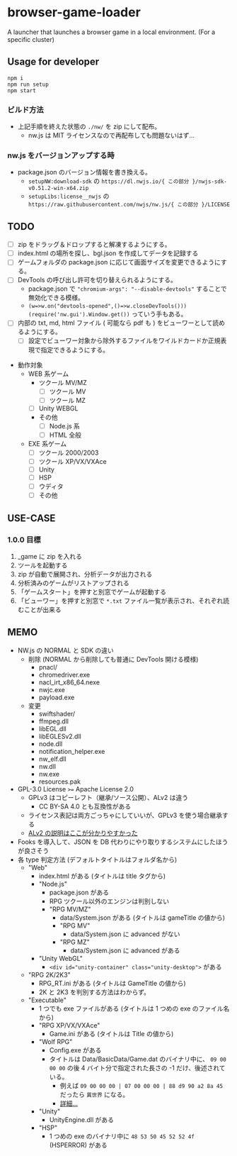 # browser-game-loader

A launcher that launches a browser game in a local environment. (For a specific cluster)

## Usage for developer

```
npm i
npm run setup
npm start
```

### ビルド方法

- 上記手順を終えた状態の `./nw/` を zip にして配布。
  - nw.js は MIT ライセンスなので再配布しても問題ないはず...

### nw.js をバージョンアップする時

- package.json のバージョン情報を書き換える。
  - `setupNW:download-sdk` の `https://dl.nwjs.io/{ この部分 }/nwjs-sdk-v0.51.2-win-x64.zip`
  - `setupLibs:license__nwjs` の `https://raw.githubusercontent.com/nwjs/nw.js/{ この部分 }/LICENSE`

## TODO

- [ ] zip をドラッグ＆ドロップすると解凍するようにする。
- [ ] index.html の場所を探し、bgl.json を作成してデータを記録する
- [ ] ゲームフォルダの package.json に応じて画面サイズを変更できるようにする。
- [ ] DevTools の呼び出し許可を切り替えられるようにする。
  - package.json で `"chromium-args": "--disable-devtools"` することで無効化できる模様。
  - `(w=>w.on("devtools-opened",()=>w.closeDevTools()))(require('nw.gui').Window.get())` っていう手もある。
- [ ] 内部の txt, md, html ファイル ( 可能なら pdf も ) をビューワーとして読めるようにする。
  - [ ] 設定でビューワー対象から除外するファイルをワイルドカードか正規表現で指定できるようにする。
- 動作対象
  - WEB 系ゲーム
    - ツクール MV/MZ
      - [ ] ツクール MV
      - [ ] ツクール MZ
    - [ ] Unity WEBGL
    - その他
      - [ ] Node.js 系
      - [ ] HTML 全般
  - EXE 系ゲーム
    - [ ] ツクール 2000/2003
    - [ ] ツクール XP/VX/VXAce
    - [ ] Unity
    - [ ] HSP
    - [ ] ウディタ
    - [ ] その他

## USE-CASE

### 1.0.0 目標

1. \_game に zip を入れる
2. ツールを起動する
3. zip が自動で展開され、分析データが出力される
4. 分析済みのゲームがリストアップされる
5. 「ゲームスタート」を押すと別窓でゲームが起動する
6. 「ビューワー」を押すと別窓で `*.txt` ファイル一覧が表示され、それぞれ読むことが出来る

## MEMO

- NW.js の NORMAL と SDK の違い
  - 削除 (NORMAL から削除しても普通に DevTools 開ける模様)
    - pnacl/
    - chromedriver.exe
    - nacl_irt_x86_64.nexe
    - nwjc.exe
    - payload.exe
  - 変更
    - swiftshader/
    - ffmpeg.dll
    - libEGL.dll
    - libEGLESv2.dll
    - node.dll
    - notification_helper.exe
    - nw_elf.dll
    - nw.dll
    - nw.exe
    - resources.pak
- GPL-3.0 License `>=` Apache License 2.0
  - GPLv3 はコピーレフト（継承/ソース公開）、ALv2 は違う
    - CC BY-SA 4.0 とも互換性がある
  - ライセンス表記は両方ごっちゃにしていいが、GPLv3 を使う場合継承する
  - [ALv2 の説明はここが分かりやすかった](https://yamory.io/blog/about-mit-License/#apache-license%2C-version-2.0%EF%BC%88apache-license-2.0%EF%BC%89)
- Fooks を導入して、JSON を DB 代わりにやり取りするシステムにしたほうが良さそう
- 各 type 判定方法 (デフォルトタイトルはフォルダ名から)
  - "Web"
    - index.html がある (タイトルは title タグから)
    - "Node.js"
      - package.json がある
      - RPG ツクール以外のエンジンは判別しない
      - "RPG MV/MZ"
        - data/System.json がある (タイトルは gameTitle の値から)
        - "RPG MV"
          - data/System.json に advanced がない
        - "RPG MZ"
          - data/System.json に advanced がある
    - "Unity WebGL"
      - `<div id="unity-container" class="unity-desktop">` がある
  - "RPG 2K/2K3"
    - RPG_RT.ini がある (タイトルは GameTitle の値から)
    - 2K と 2K3 を判別する方法はわからず。
  - "Executable"
    - 1 つでも exe ファイルがある (タイトルは 1 つめの exe のファイル名から)
    - "RPG XP/VX/VXAce"
      - Game.ini がある (タイトルは Title の値から)
    - "Wolf RPG"
      - Config.exe がある
      - タイトルは Data/BasicData/Game.dat のバイナリ中に、 `09 00 00 00` の後 4 バイト分で指定された長さの -1 だけ、後述されている。
        - 例えば `09 00 00 00 | 07 00 00 00 | 88 d9 90 a2 8a 45` だったら `異世界` になる。
        - [詳細...](http://kameske027.php.xdomain.jp/analysis_woditor.php)
    - "Unity"
      - UnityEngine.dll がある
    - "HSP"
      - 1 つめの exe のバイナリ中に `48 53 50 45 52 52 4f` (HSPERROR) がある
